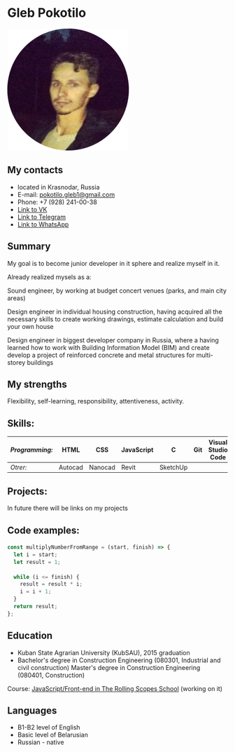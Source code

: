 # Gleb Pokotilo
![My face](/images/photo.png)



## **My contacts**
* located in Krasnodar, Russia
* E-mail: pokotilo.gleb1@gmail.com
* Phone: +7 (928) 241-00-38
* [Link to VK](https://vk.com/sickelektricmind)
* [Link to Telegram](https://t.me/PokotiloGleb)
* [Link to WhatsApp](https://wa.me/+79282410038)

## **Summary**
My goal is to become junior developer in it sphere and realize myself in it.

Already realized mysels as a:

Sound engineer,  by working at budget concert venues (parks, and main city areas) 

Design engineer in individual housing construction, having acquired all the necessary skills to create working drawings, estimate calculation and build your own house

Design engineer in biggest developer company in Russia, where a having learned how to work with Building Information Model (BIM) and create develop a project of reinforced concrete and metal structures for multi-storey buildings 

## **My strengths**
Flexibility, self-learning, responsibility, attentiveness, activity.

## __Skills:__ 
*Programming:* | HTML | CSS | JavaScript | C | Git | Visual Studio Code
---------------|------|-----|------------|---|-----|-------------------
*Otrer:* | Autocad | Nanocad | Revit | SketchUp 


## __Projects:__
In future there will be links on my projects

## __Code examples:__
```javascript
const multiplyNumberFromRange = (start, finish) => {
  let i = start;
  let result = 1;

  while (i <= finish) {
    result = result * i;
    i = i + 1;
  }
  return result;
};
```
## __Education__
* Kuban State Agrarian University (KubSAU), 2015 graduation
* Bachelor's degree in Construction Engineering  (080301, Industrial and civil construction)
Master's degree in Construction Engineering (080401, Construction)  

Course: [JavaScript/Front-end in The Rolling Scopes School](https://rs.school/js/) (working on it)

## __Languages__
* B1-B2 level of English
* Basic level of Belarusian
* Russian - native
